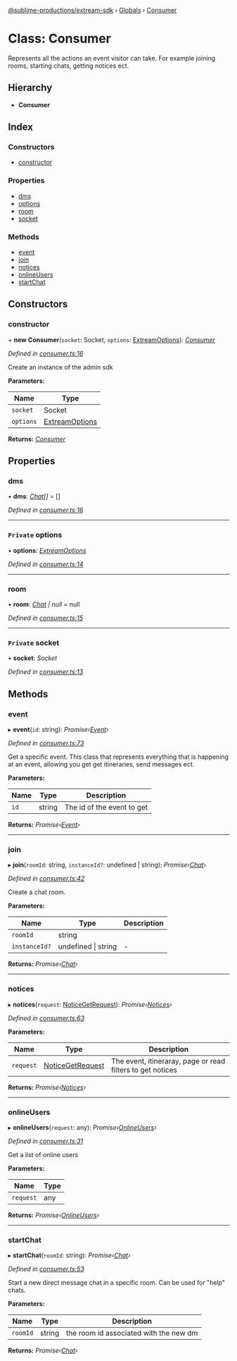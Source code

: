 [@sublime-productions/extream-sdk](../README.md) › [Globals](../globals.md) › [Consumer](consumer.md)

# Class: Consumer

Represents all the actions an event visitor can take. For example joining rooms, starting chats, getting notices ect.

## Hierarchy

* **Consumer**

## Index

### Constructors

* [constructor](consumer.md#constructor)

### Properties

* [dms](consumer.md#dms)
* [options](consumer.md#private-options)
* [room](consumer.md#room)
* [socket](consumer.md#private-socket)

### Methods

* [event](consumer.md#event)
* [join](consumer.md#join)
* [notices](consumer.md#notices)
* [onlineUsers](consumer.md#onlineusers)
* [startChat](consumer.md#startchat)

## Constructors

###  constructor

\+ **new Consumer**(`socket`: Socket, `options`: [ExtreamOptions](../interfaces/extreamoptions.md)): *[Consumer](consumer.md)*

*Defined in [consumer.ts:16](https://github.com/Extream-SaaS/ex-sdk/blob/f6d569e/src/consumer.ts#L16)*

Create an instance of the admin sdk

**Parameters:**

Name | Type |
------ | ------ |
`socket` | Socket |
`options` | [ExtreamOptions](../interfaces/extreamoptions.md) |

**Returns:** *[Consumer](consumer.md)*

## Properties

###  dms

• **dms**: *[Chat](chat.md)[]* = []

*Defined in [consumer.ts:16](https://github.com/Extream-SaaS/ex-sdk/blob/f6d569e/src/consumer.ts#L16)*

___

### `Private` options

• **options**: *[ExtreamOptions](../interfaces/extreamoptions.md)*

*Defined in [consumer.ts:14](https://github.com/Extream-SaaS/ex-sdk/blob/f6d569e/src/consumer.ts#L14)*

___

###  room

• **room**: *[Chat](chat.md) | null* = null

*Defined in [consumer.ts:15](https://github.com/Extream-SaaS/ex-sdk/blob/f6d569e/src/consumer.ts#L15)*

___

### `Private` socket

• **socket**: *Socket*

*Defined in [consumer.ts:13](https://github.com/Extream-SaaS/ex-sdk/blob/f6d569e/src/consumer.ts#L13)*

## Methods

###  event

▸ **event**(`id`: string): *Promise‹[Event](event.md)›*

*Defined in [consumer.ts:73](https://github.com/Extream-SaaS/ex-sdk/blob/f6d569e/src/consumer.ts#L73)*

Get a specific event. This class that represents everything that is happening at an event, allowing you get get itineraries, send messages ect.

**Parameters:**

Name | Type | Description |
------ | ------ | ------ |
`id` | string | The id of the event to get  |

**Returns:** *Promise‹[Event](event.md)›*

___

###  join

▸ **join**(`roomId`: string, `instanceId?`: undefined | string): *Promise‹[Chat](chat.md)›*

*Defined in [consumer.ts:42](https://github.com/Extream-SaaS/ex-sdk/blob/f6d569e/src/consumer.ts#L42)*

Create a chat room.

**Parameters:**

Name | Type | Description |
------ | ------ | ------ |
`roomId` | string |   |
`instanceId?` | undefined &#124; string | - |

**Returns:** *Promise‹[Chat](chat.md)›*

___

###  notices

▸ **notices**(`request`: [NoticeGetRequest](../interfaces/noticegetrequest.md)): *Promise‹[Notices](notices.md)›*

*Defined in [consumer.ts:63](https://github.com/Extream-SaaS/ex-sdk/blob/f6d569e/src/consumer.ts#L63)*

**Parameters:**

Name | Type | Description |
------ | ------ | ------ |
`request` | [NoticeGetRequest](../interfaces/noticegetrequest.md) | The event, itineraray, page or read filters to get notices  |

**Returns:** *Promise‹[Notices](notices.md)›*

___

###  onlineUsers

▸ **onlineUsers**(`request`: any): *Promise‹[OnlineUsers](onlineusers.md)›*

*Defined in [consumer.ts:31](https://github.com/Extream-SaaS/ex-sdk/blob/f6d569e/src/consumer.ts#L31)*

Get a list of online users

**Parameters:**

Name | Type |
------ | ------ |
`request` | any |

**Returns:** *Promise‹[OnlineUsers](onlineusers.md)›*

___

###  startChat

▸ **startChat**(`roomId`: string): *Promise‹[Chat](chat.md)›*

*Defined in [consumer.ts:53](https://github.com/Extream-SaaS/ex-sdk/blob/f6d569e/src/consumer.ts#L53)*

Start a new direct message chat in a specific room. Can be used for "help" chats.

**Parameters:**

Name | Type | Description |
------ | ------ | ------ |
`roomId` | string | the room id associated with the new dm  |

**Returns:** *Promise‹[Chat](chat.md)›*
